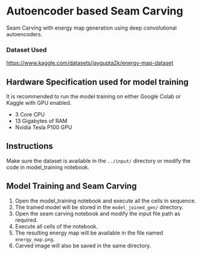 # Autoencoder based Seam Carving
Seam Carving with energy map generation using deep convolutional autoencoders.

### Dataset Used
https://www.kaggle.com/datasets/jaygupta2k/energy-map-dataset

## Hardware Specification used for model training
It is recommended to run the model training on either Google Colab or Kaggle with GPU enabled.

- 3 Core CPU
- 13 Gigabytes of RAM
- Nvidia Tesla P100 GPU


## Instructions
Make sure the dataset is available in the `../input/` directory or modify the code in model_training notebook.


## Model Training and Seam Carving
1. Open the model_training notebook and execute all the cells in sequence.
2. The trained model will be stored in the `model_joined_gen/` directory.
3. Open the seam carving notebook and modify the input file path as required.
4. Execute all cells of the notebook.
5. The resulting energy map will be available in the file named `energy_map.png`.
6. Carved image will also be saved in the same directory.
